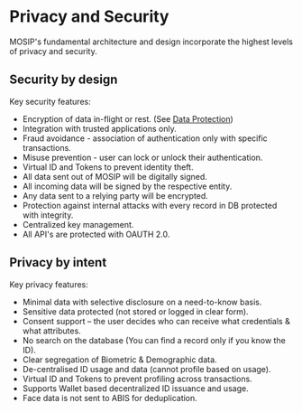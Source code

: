 # Privacy and Security

MOSIP's fundamental architecture and design incorporate the highest levels of privacy and security.

## Security by design

Key security features:

* Encryption of data in-flight or rest. (See [Data Protection](data-protection.md))
* Integration with trusted applications only.
* Fraud avoidance - association of authentication only with specific transactions.
* Misuse prevention - user can lock or unlock their authentication.
* Virtual ID and Tokens to prevent identity theft.
* All data sent out of MOSIP will be digitally signed.
* All incoming data will be signed by the respective entity.
* Any data sent to a relying party will be encrypted.
* Protection against internal attacks with every record in DB protected with integrity.
* Centralized key management.
* All API's are protected with OAUTH 2.0.

## Privacy by intent

Key privacy features:

* Minimal data with selective disclosure on a need-to-know basis.
* Sensitive data protected (not stored or logged in clear form).
* Consent support – the user decides who can receive what credentials & what attributes.
* No search on the database (You can find a record only if you know the ID).
* Clear segregation of Biometric & Demographic data.
* De-centralised ID usage and data (cannot profile based on usage).
* Virtual ID and Tokens to prevent profiling across transactions.
* Supports Wallet based decentralized ID issuance and usage.
* Face data is not sent to ABIS for deduplication.
